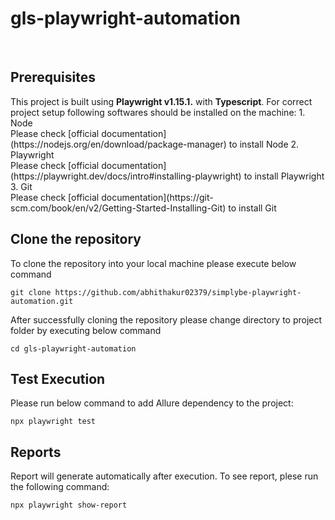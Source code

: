 # gls-playwright-automation

<br>
<h2> Prerequisites </h2>
This project is built using <b>Playwright v1.15.1.</b> with <b>Typescript</b>. For correct project setup following softwares should be installed on the machine:
1. Node<br>
Please check [official documentation](https://nodejs.org/en/download/package-manager) to install Node
2. Playwright<br>
Please check [official documentation](https://playwright.dev/docs/intro#installing-playwright) to install Playwright
3. Git<br>
Please check [official documentation](https://git-scm.com/book/en/v2/Getting-Started-Installing-Git) to install Git

<h2> Clone the repository </h2>
<p>To clone the repository into your local machine please execute below command</p>

```console
git clone https://github.com/abhithakur02379/simplybe-playwright-automation.git
```
<p>After successfully cloning the repository please change directory to project folder by executing below command</p>

```console
cd gls-playwright-automation
```
<h2> Test Execution </h2>
Please run below command to add Allure dependency to the project:

```console
npx playwright test
```
<h2> Reports </h2>
<p> Report will generate automatically after execution. To see report, plese run the following command: </p>

```console
npx playwright show-report
```